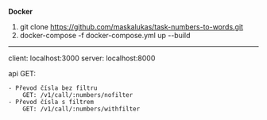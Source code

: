 **Docker**
1) git clone https://github.com/maskalukas/task-numbers-to-words.git
2) docker-compose -f docker-compose.yml up --build
-------------------------------------------------------------------------
client: localhost:3000
server: localhost:8000

api GET:    
        
    - Převod čísla bez filtru
        GET: /v1/call/:numbers/nofilter
    - Převod čísla s filtrem
        GET: /v1/call/:numbers/withfilter



